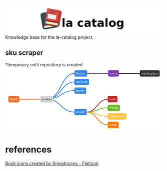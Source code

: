 ![la catalog logo](res/title.png)  
Knowledge base for the la-catalog project.  

## sku scraper
*temporary until repostiory is created
![scraper map](res/scraper.bmp)  

# references
<a href="https://www.flaticon.com/free-icons/book" title="book icons">Book icons created by Smashicons - Flaticon</a>  